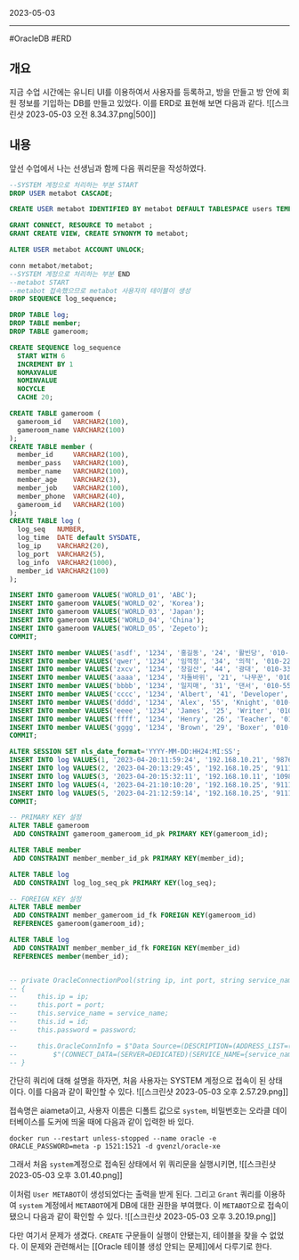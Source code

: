 

2023-05-03

----
#OracleDB #ERD

## 개요
지금 수업 시간에는 유니티 UI를 이용하여서 사용자를 등록하고, 방을 만들고 방 안에 회원 정보를 기입하는 DB를 만들고 있었다. 
이를 ERD로 표현해 보면 다음과 같다.
![[스크린샷 2023-05-03 오전 8.34.37.png|500]]

## 내용
앞선 수업에서 나는 선생님과 함께 다음 쿼리문을 작성하였다.
```sql
--SYSTEM 계정으로 처리하는 부분 START
DROP USER metabot CASCADE;

CREATE USER metabot IDENTIFIED BY metabot DEFAULT TABLESPACE users TEMPORARY TABLESPACE temp PROFILE DEFAULT;

GRANT CONNECT, RESOURCE TO metabot ;
GRANT CREATE VIEW, CREATE SYNONYM TO metabot;

ALTER USER metabot ACCOUNT UNLOCK;

conn metabot/metabot;
--SYSTEM 계정으로 처리하는 부분 END
--metabot START
--metabot 접속했으므로 metabot 사용자의 테이블이 생성
DROP SEQUENCE log_sequence;

DROP TABLE log;
DROP TABLE member;
DROP TABLE gameroom;

CREATE SEQUENCE log_sequence
  START WITH 6
  INCREMENT BY 1
  NOMAXVALUE
  NOMINVALUE
  NOCYCLE
  CACHE 20;

CREATE TABLE gameroom (
  gameroom_id   VARCHAR2(100),
  gameroom_name VARCHAR2(100)
);
CREATE TABLE member (
  member_id     VARCHAR2(100),
  member_pass   VARCHAR2(100),
  member_name   VARCHAR2(100),
  member_age    VARCHAR2(3),
  member_job    VARCHAR2(100),
  member_phone  VARCHAR2(40),
  gameroom_id   VARCHAR2(100)
);
CREATE TABLE log (
  log_seq   NUMBER,
  log_time  DATE default SYSDATE,
  log_ip    VARCHAR2(20),
  log_port  VARCHAR2(5),
  log_info  VARCHAR2(1000),
  member_id VARCHAR2(100)
);

INSERT INTO gameroom VALUES('WORLD_01', 'ABC');
INSERT INTO gameroom VALUES('WORLD_02', 'Korea');
INSERT INTO gameroom VALUES('WORLD_03', 'Japan');
INSERT INTO gameroom VALUES('WORLD_04', 'China');
INSERT INTO gameroom VALUES('WORLD_05', 'Zepeto');
COMMIT;

INSERT INTO member VALUES('asdf', '1234', '홍길동', '24', '활빈당', '010-1111-1111', 'WORLD_01');
INSERT INTO member VALUES('qwer', '1234', '임꺽정', '34', '의적', '010-2222-2222', 'WORLD_02');
INSERT INTO member VALUES('zxcv', '1234', '장길산', '44', '광대', '010-3333-3333', 'WORLD_03');
INSERT INTO member VALUES('aaaa', '1234', '차돌바위', '21', '나무꾼', '010-4444-5555', 'WORLD_04');
INSERT INTO member VALUES('bbbb', '1234', '일지매', '31', '댄서', '010-5555-4444', 'WORLD_05');
INSERT INTO member VALUES('cccc', '1234', 'Albert', '41', 'Developer', '010-6666-7777', 'WORLD_05');
INSERT INTO member VALUES('dddd', '1234', 'Alex', '55', 'Knight', '010-7777-6666', 'WORLD_04');
INSERT INTO member VALUES('eeee', '1234', 'James', '25', 'Writer', '010-8888-9999', 'WORLD_03');
INSERT INTO member VALUES('ffff', '1234', 'Henry', '26', 'Teacher', '010-9999-8888', 'WORLD_02');
INSERT INTO member VALUES('gggg', '1234', 'Brown', '29', 'Boxer', '010-0000-1111', 'WORLD_01');
COMMIT;

ALTER SESSION SET nls_date_format='YYYY-MM-DD:HH24:MI:SS';
INSERT INTO log VALUES(1, '2023-04-20:11:59:24', '192.168.10.21', '9876', 'WORLD_02 Enter', 'asdf');
INSERT INTO log VALUES(2, '2023-04-20:13:29:45', '192.168.10.25', '9111', 'WORLD_02 Enter', 'aaaa');
INSERT INTO log VALUES(3, '2023-04-20:15:32:11', '192.168.10.11', '10980', 'WORLD_03 Enter', 'cccc');   
INSERT INTO log VALUES(4, '2023-04-21:10:10:20', '192.168.10.25', '9111', 'aaaa killed asdf in WORLD_02', 'aaaa');
INSERT INTO log VALUES(5, '2023-04-21:12:59:14', '192.168.10.25', '9111', 'WORLD_02 Leave', 'aaaa');
COMMIT;

-- PRIMARY KEY 설정
ALTER TABLE gameroom
 ADD CONSTRAINT gameroom_gameroom_id_pk PRIMARY KEY(gameroom_id);

ALTER TABLE member
 ADD CONSTRAINT member_member_id_pk PRIMARY KEY(member_id);

ALTER TABLE log
 ADD CONSTRAINT log_log_seq_pk PRIMARY KEY(log_seq);

-- FOREIGN KEY 설정
ALTER TABLE member
 ADD CONSTRAINT member_gameroom_id_fk FOREIGN KEY(gameroom_id) 
 REFERENCES gameroom(gameroom_id);

ALTER TABLE log 
 ADD CONSTRAINT member_member_id_fk FOREIGN KEY(member_id)
 REFERENCES member(member_id);


-- private OracleConnectionPool(string ip, int port, string service_name, string id, string password)
-- {
--     this.ip = ip;
--     this.port = port;
--     this.service_name = service_name;
--     this.id = id;
--     this.password = password;

--     this.OracleConnInfo = $"Data Source=(DESCRIPTION=(ADDRESS_LIST=(ADDRESS=(PROTOCOL=TCP)(HOST={ip})(PORT={port})))" +
--         $"(CONNECT_DATA=(SERVER=DEDICATED)(SERVICE_NAME={service_name}))); User Id = {id}; Password = {password};";
-- }
```

간단히 쿼리에 대해 설명을 하자면, 처음 사용자는 SYSTEM 계정으로 접속이 된 상태이다.
이를 다음과 같이 확인할 수 있다.
![[스크린샷 2023-05-03 오후 2.57.29.png]]

접속명은 aiameta이고, 사용자 이름은 디폴트 값으로 `system`, 비밀번호는 오라클 데이터베이스를 도커에 띄울 때에 다음과 같이 입력한 바 있다.
```unix
docker run --restart unless-stopped --name oracle -e ORACLE_PASSWORD=meta -p 1521:1521 -d gvenzl/oracle-xe
```

그래서 처음 `system`계정으로 접속된 상태에서 위 쿼리문을 실행시키면, 
![[스크린샷 2023-05-03 오후 3.01.40.png]]

이처럼 `User METABOT`이 생성되었다는 출력을 받게 된다.
그리고 `Grant` 쿼리를 이용하여 `system` 계정에서 `METABOT`에게 DB에 대한 권한을 부여했다.
이 `METABOT`으로 접속이 됐으니 다음과 같이 확인할 수 있다.
![[스크린샷 2023-05-03 오후 3.20.19.png]]

다만 여기서 문제가 생겼다.
`CREATE` 구문들이 실행이 안됐는지, 테이블을 찾을 수 없었다.
이 문제와 관련해서는 [[Oracle 테이블 생성 안되는 문제]]에서 다루기로 한다.